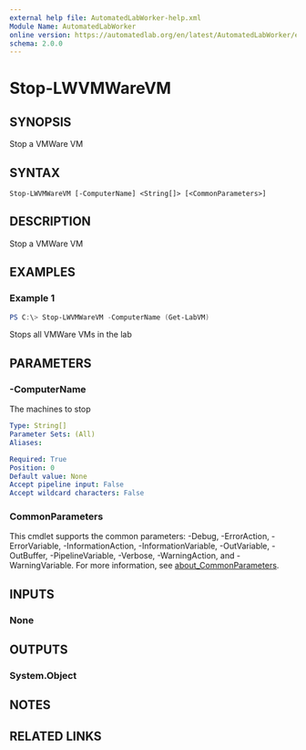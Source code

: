```yaml
---
external help file: AutomatedLabWorker-help.xml
Module Name: AutomatedLabWorker
online version: https://automatedlab.org/en/latest/AutomatedLabWorker/en-us/Stop-LWVMWareVM
schema: 2.0.0
---
```


# Stop-LWVMWareVM

## SYNOPSIS
Stop a VMWare VM

## SYNTAX

```
Stop-LWVMWareVM [-ComputerName] <String[]> [<CommonParameters>]
```

## DESCRIPTION
Stop a VMWare VM

## EXAMPLES

### Example 1
```powershell
PS C:\> Stop-LWVMWareVM -ComputerName (Get-LabVM)
```

Stops all VMWare VMs in the lab

## PARAMETERS

### -ComputerName
The machines to stop

```yaml
Type: String[]
Parameter Sets: (All)
Aliases:

Required: True
Position: 0
Default value: None
Accept pipeline input: False
Accept wildcard characters: False
```

### CommonParameters
This cmdlet supports the common parameters: -Debug, -ErrorAction, -ErrorVariable, -InformationAction, -InformationVariable, -OutVariable, -OutBuffer, -PipelineVariable, -Verbose, -WarningAction, and -WarningVariable. For more information, see [about_CommonParameters](http://go.microsoft.com/fwlink/?LinkID=113216).

## INPUTS

### None

## OUTPUTS

### System.Object
## NOTES

## RELATED LINKS

